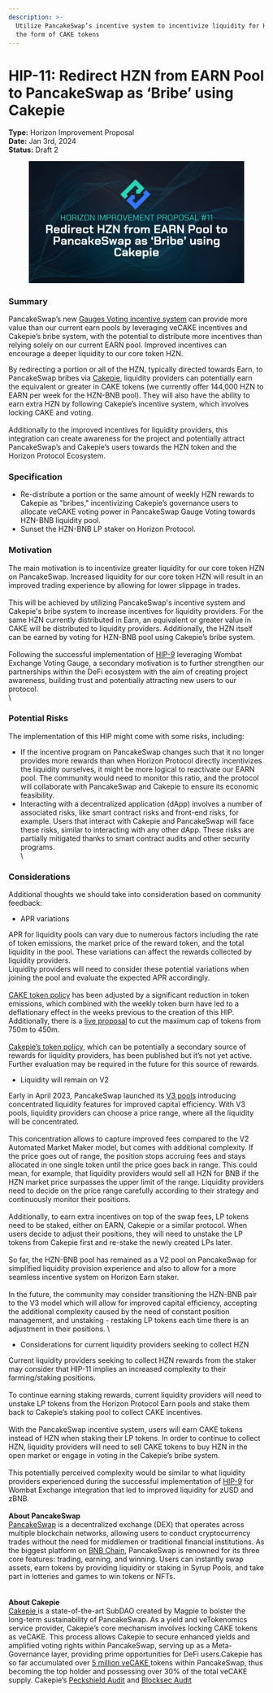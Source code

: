 ```yaml
---
description: >-
  Utilize PancakeSwap’s incentive system to incentivize liquidity for HZN-BNB in
  the form of CAKE tokens
---
```


# HIP-11: Redirect HZN from EARN Pool to PancakeSwap as ‘Bribe’ using Cakepie

**Type:** Horizon Improvement Proposal \
**Date:** Jan 3rd, 2024\
**Status:** Draft 2

<figure><img src="../../../.gitbook/assets/HIPs.png" alt=""><figcaption></figcaption></figure>

### Summary

PancakeSwap’s new [Gauges Voting incentive system](https://blog.pancakeswap.finance/articles/introducing-gauges-voting-and-ve-cake-your-ownership-of-cake-emissions) can provide more value than our current earn pools by leveraging veCAKE incentives and Cakepie’s bribe system, with the potential to distribute more incentives than relying solely on our current EARN pool. Improved incentives can encourage a deeper liquidity to our core token HZN.



By redirecting a portion or all of the HZN, typically directed towards Earn, to PancakeSwap bribes via [Cakepie](https://www.pancake.magpiexyz.io/stake), liquidity providers can potentially earn the equivalent or greater in CAKE tokens (we currently offer 144,000 HZN to EARN per week for the HZN-BNB pool). They will also have the ability to earn extra HZN by following Cakepie’s incentive system, which involves locking CAKE and voting.\
\
Additionally to the improved incentives for liquidity providers, this integration can create awareness for the project and potentially attract PancakeSwap’s and Cakepie’s users towards the HZN token and the Horizon Protocol Ecosystem.

### Specification

* Re-distribute a portion or the same amount of weekly HZN rewards to Cakepie  as "bribes," incentivizing Cakepie’s governance users to allocate veCAKE voting power in PancakeSwap Gauge Voting towards HZN-BNB liquidity pool.
* Sunset the HZN-BNB LP staker on Horizon Protocol.

### Motivation

The main motivation is to incentivize greater liquidity for our core token HZN on PancakeSwap. Increased liquidity for our core token HZN will result in an improved trading experience by allowing for lower slippage in trades.\
\
This will be achieved by utilizing PancakeSwap's incentive system and Cakepie's bribe system to increase incentives for liquidity providers. For the same HZN currently distributed in Earn, an equivalent or greater value in CAKE will be distributed to liquidity providers. Additionally, the HZN itself can be earned by voting for HZN-BNB pool using Cakepie’s bribe system.\
\
Following the successful implementation of [HIP-9](https://academy.horizonprotocol.com/horizon-protocol/community-driven/hips/hip-9-redirect-hzn-from-earn-pools-to-wombat-exchange-as-bribes) leveraging Wombat Exchange Voting Gauge, a secondary motivation is to further strengthen our partnerships within the DeFi ecosystem with the aim of creating project awareness, building trust and potentially attracting new users to our protocol.\
\


### Potential Risks

The implementation of this HIP might come with some risks, including:

* If the incentive program on PancakeSwap changes such that it no longer provides more rewards than when Horizon Protocol directly incentivizes the liquidity ourselves, it might be more logical to reactivate our EARN pool. The community would need to monitor this ratio, and the protocol will collaborate with PancakeSwap and Cakepie to ensure its economic feasibility.
* Interacting with a decentralized application (dApp) involves a number of associated risks, like smart contract risks and front-end risks, for example. Users that interact with Cakepie and PancakeSwap will face these risks, similar to interacting with any other dApp. These risks are partially mitigated thanks to smart contract audits and other security programs.\
  \


### Considerations

Additional thoughts we should take into consideration based on community feedback:

* APR variations&#x20;

APR for liquidity pools can vary due to numerous factors including the rate of token emissions, the market price of the reward token, and the total liquidity in the pool. These variations can affect the rewards collected by liquidity providers.\
Liquidity providers will need to consider these potential variations when joining the pool and evaluate the expected APR accordingly.\
\
[CAKE token policy](https://blog.pancakeswap.finance/articles/achieving-ultrasound-cake-our-deflationary-vision) has been adjusted by a significant reduction in token emissions, which combined with the weekly token burn have led to a deflationary effect in the weeks previous to the creation of this HIP. Additionally, there is a [live proposal](https://forum.pancakeswap.finance/t/discussion-for-proposal-to-reduce-cake-token-total-supply/100) to cut the maximum cap of tokens from 750m to 450m.\
\
[Cakepie’s token policy](https://blog.cakepiexyz.io/cakepie-ckp-tokenomics-13d4f9ac5579), which can be potentially a secondary source of rewards for liquidity providers, has been published but it’s not yet active. Further evaluation may be required in the future for this source of rewards.

* Liquidity will remain on V2

Early in April 2023, PancakeSwap launched its [V3 pools](https://blog.pancakeswap.finance/articles/introducing-pancake-swap-v3-a-more-efficient-and-user-friendly-dex-on-bnb-chain-and-ethereum) introducing concentrated liquidity features for improved capital efficiency. With V3 pools, liquidity providers can choose a price range, where all the liquidity will be concentrated.\
\
This concentration allows to capture improved fees compared to the V2 Automated Market Maker model, but comes with additional complexity. If the price goes out of range, the position stops accruing fees and stays allocated in one single token until the price goes back in range. This could mean, for example, that liquidity providers would sell all HZN for BNB if the HZN market price surpasses the upper limit of the range. Liquidity providers need to decide on the price range carefully according to their strategy and continuously monitor their positions.\
\
Additionally, to earn extra incentives on top of the swap fees, LP tokens need to be staked, either on EARN, Cakepie or a similar protocol. When users decide to adjust their positions, they will need to unstake the LP tokens from Cakepie first and re-stake the newly created LPs later. \
\
So far, the HZN-BNB pool has remained as a V2 pool on PancakeSwap for simplified liquidity provision experience and also to allow for a more seamless incentive system on Horizon Earn staker.\
\
In the future, the community may consider transitioning the HZN-BNB pair to the V3 model which will allow for improved capital efficiency, accepting the additional complexity caused by the need of constant position management, and unstaking - restaking LP tokens each time there is an adjustment in their positions. \


* Considerations for current liquidity providers seeking to collect HZN

Current liquidity providers seeking to collect HZN rewards from the staker may consider that HIP-11 implies an increased complexity to their farming/staking positions.\
\
To continue earning staking rewards, current liquidity providers will need to unstake LP tokens from the Horizon Protocol Earn pools and stake them back to Cakepie’s staking pool to collect CAKE incentives.\
\
With the PancakeSwap incentive system, users will earn CAKE tokens instead of HZN when staking their LP tokens. In order to continue to collect HZN, liquidity providers will need to sell CAKE tokens to buy HZN in the open market or engage in voting in the Cakepie’s bribe system.\
\
This potentially perceived complexity would be similar to what liquidity providers experienced during the successful implementation of [HIP-9](https://academy.horizonprotocol.com/horizon-protocol/community-driven/hips/hip-9-redirect-hzn-from-earn-pools-to-wombat-exchange-as-bribes) for Wombat Exchange integration that led to improved liquidity for zUSD and zBNB.\
\
**About PancakeSwap**\
[PancakeSwap](https://pancakeswap.finance/) is a decentralized exchange (DEX) that operates across multiple blockchain networks, allowing users to conduct cryptocurrency trades without the need for middlemen or traditional financial institutions. As the biggest platform on [BNB Chain](https://www.bnbchain.org/en), PancakeSwap is renowned for its three core features: trading, earning, and winning. Users can instantly swap assets, earn tokens by providing liquidity or staking in Syrup Pools, and take part in lotteries and games to win tokens or NFTs.\
\
\
**About Cakepie**\
[Cakepie ](https://www.pancake.magpiexyz.io/stake)is a state-of-the-art SubDAO created by Magpie to bolster the long-term sustainability of PancakeSwap. As a yield and veTokenomics service provider, Cakepie’s core mechanism involves locking CAKE tokens as veCAKE. This process allows Cakepie to secure enhanced yields and amplified voting rights within PancakeSwap, serving up as a Meta-Governance layer, providing prime opportunities for DeFi users.Cakepie has so far accumulated over [5 million veCAKE ](https://blog.cakepiexyz.io/cakepies-december-wrap-up-7cd53fceff09)tokens within PancakeSwap, thus becoming the top holder and possessing over 30% of the total veCAKE supply. Cakepie’s [Peckshield Audit](https://github.com/peckshield/publications/blob/master/audit\_reports/PeckShield-Audit-Report-Cakepie-v1.0.pdf) and [Blocksec Audit](https://github.com/blocksecteam/audit-reports/blob/18cc3ac336d24e36c0d16aad9a22229983f3446f/solidity/blocksec\_cakepie\_v1.1-signed.pdf)
